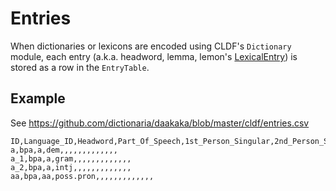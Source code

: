 # Entries

When dictionaries or lexicons are encoded using CLDF's `Dictionary` module,
each entry (a.k.a. headword, lemma, lemon's [LexicalEntry](http://lemon-model.net/lemon#LexicalEntry)) is stored as a row in the `EntryTable`.


## Example

See https://github.com/dictionaria/daakaka/blob/master/cldf/entries.csv

```csv
ID,Language_ID,Headword,Part_Of_Speech,1st_Person_Singular,2nd_Person_Singular,3rd_Person_Dual,3rd_Person_Singular,Dialectal_Variant,Encyclopedic_Information,Entry_IDs,Etymological_Source,Etymology,Lexical_Citation_Form,Paradigm,Reduplicated_Form,Usage
a,bpa,a,dem,,,,,,,,,,,,,
a_1,bpa,a,gram,,,,,,,,,,,,,
a_2,bpa,a,intj,,,,,,,,,,,,,
aa,bpa,aa,poss.pron,,,,,,,,,,,,,
```


